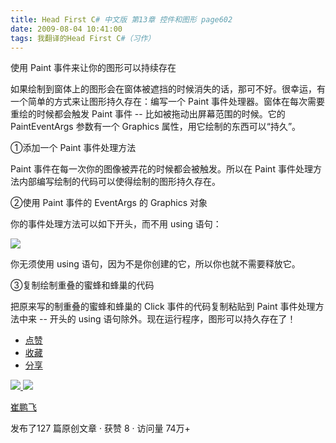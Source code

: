 ```yaml
---
title: Head First C# 中文版 第13章 控件和图形 page602
date: 2009-08-04 10:41:00
tags: 我翻译的Head First C#（习作）
---
```

使用  Paint  事件来让你的图形可以持续存在

如果绘制到窗体上的图形会在窗体被遮挡的时候消失的话，那可不好。很幸运，有一个简单的方式来让图形持久存在：编写一个  Paint
事件处理器。窗体在每次需要重绘的时候都会触发  Paint  事件  \--  比如被拖动出屏幕范围的时候。它的  PaintEventArgs
参数有一个  Graphics  属性，用它绘制的东西可以“持久”。

①添加一个  Paint  事件处理方法

Paint  事件在每一次你的图像被弄花的时候都会被触发。所以在  Paint  事件处理方法内部编写绘制的代码可以使得绘制的图形持久存在。

②使用  Paint  事件的  EventArgs  的  Graphics  对象

你的事件处理方法可以如下开头，而不用  using  语句：

![](https://p-blog.csdn.net/images/p_blog_csdn_net/cuipengfei1/EntryImages/20090804/2009-08-04_10-33-20.jpg)

你无须使用  using  语句，因为不是你创建的它，所以你也就不需要释放它。

③复制绘制重叠的蜜蜂和蜂巢的代码

把原来写的制重叠的蜜蜂和蜂巢的  Click  事件的代码复制粘贴到  Paint  事件处理方法中来  \--  开头的  using
语句除外。现在运行程序，图形可以持久存在了！

  * [ 点赞  ](javascript:;)
  * [ 收藏  ](javascript:;)
  * [ 分享 ](javascript:;)

[ ![](https://profile.csdnimg.cn/5/2/5/3_cuipengfei1)
![](https://g.csdnimg.cn/static/user-reg-year/1x/11.png)
](https://blog.csdn.net/cuipengfei1)

[ 崔鹏飞 ](https://blog.csdn.net/cuipengfei1)

发布了127 篇原创文章  ·  获赞 8  ·  访问量 74万+

